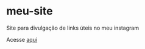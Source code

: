 # meu-site
Site para divulgação de links úteis no meu instagram

Acesse <a href="https://dyanadev.netlify.app/" target="_blank">aqui</a>
